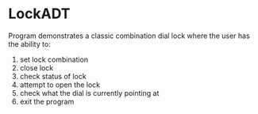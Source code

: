# LockADT

Program demonstrates a classic combination dial lock where the user has the ability to:

1) set lock combination
2) close lock
3) check status of lock
4) attempt to open the lock
5) check what the dial is currently pointing at
6) exit the program
